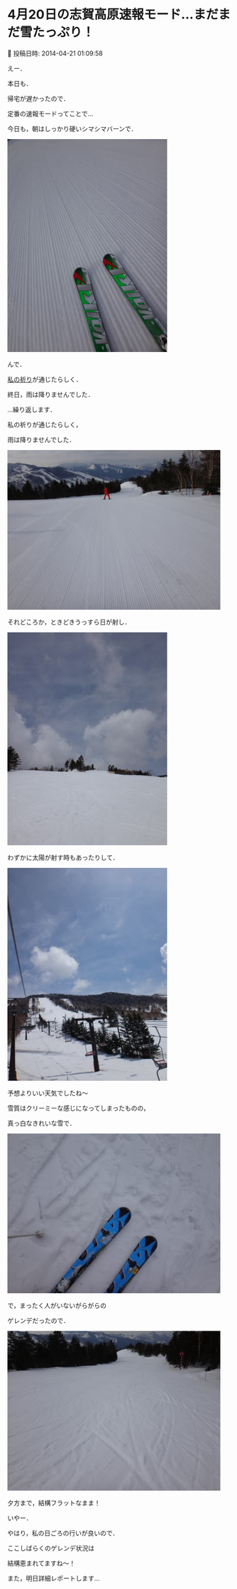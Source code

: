 # 4月20日の志賀高原速報モード…まだまだ雪たっぷり！

📅 投稿日時: 2014-04-21 01:09:58

えー．


本日も．


帰宅が遅かったので．


定番の速報モードってことで…





今日も，朝はしっかり硬いシマシマバーンで．




![6eb9b3d05520749408cb35e4b5e50503.jpg](images/6eb9b3d05520749408cb35e4b5e50503.jpg)




んで．


[私の祈り](e135f0524982e6345f61732b463016ee9.md)が通じたらしく．


終日，雨は降りませんでした．





…繰り返します．


私の祈りが通じたらしく，


雨は降りませんでした．




![858916a9312321f0be16904d70f7d334.jpg](images/858916a9312321f0be16904d70f7d334.jpg)







それどころか，ときどきうっすら日が射し．




![ae536355203719c73b28e283c36b2def.jpg](images/ae536355203719c73b28e283c36b2def.jpg)




わずかに太陽が射す時もあったりして．




![6f4a99a939bee48ee37df9b3b9ba53ab.jpg](images/6f4a99a939bee48ee37df9b3b9ba53ab.jpg)




予想よりいい天気でしたね～





雪質はクリーミーな感じになってしまったものの，


真っ白なきれいな雪で．




![609b2b79b1e01bf98a110b8b1ab78977.jpg](images/609b2b79b1e01bf98a110b8b1ab78977.jpg)




で，まったく人がいないがらがらの


ゲレンデだったので．




![6b42d5a825c6575f927e112c7d3b982b.jpg](images/6b42d5a825c6575f927e112c7d3b982b.jpg)




夕方まで，結構フラットなまま！





いやー．


やはり，私の日ごろの行いが良いので．


ここしばらくのゲレンデ状況は


結構恵まれてますね～！





また，明日詳細レポートします…
